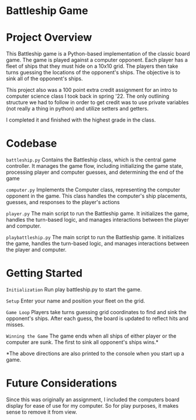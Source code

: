 # Battleship Game 

# Project Overview

This Battleship game is a Python-based implementation of the classic board game. The game is played against a computer opponent. Each player has a fleet of ships that they must hide on a 10x10 grid. The players then take turns guessing the locations of the opponent's ships. The objective is to sink all of the opponent's ships. 

This project also was a 100 point extra credit assignment for an intro to computer science class I took back in spring '22. The only outlining structure we had to follow in order to get credit was to use private variables (not really a thing in python) and utilize setters and getters. 

I completed it and finished with the highest grade in the class. 


# Codebase 

`battleship.py`
Contains the Battleship class, which is the central game controller. It manages the game flow, including initializing the game state, processing player and computer guesses, and determining the end of the game

`computer.py`
Implements the Computer class, representing the computer opponent in the game. This class handles the computer's ship placements, guesses, and responses to the player's actions

`player.py`
The main script to run the Battleship game. It initializes the game, handles the turn-based logic, and manages interactions between the player and computer.

`playbattleship.py`
The main script to run the Battleship game. It initializes the game, handles the turn-based logic, and manages interactions between the player and computer.

# Getting Started 

`Initialization` Run play battleship.py to start the game. 

`Setup` Enter your name and position your fleet on the grid.

`Game Loop`
    Players take turns guessing grid coordinates to find and sink the opponent's ships.
    After each guess, the board is updated to reflect hits and misses.

`Winning the Game` The game ends when all ships of either player or the computer are sunk. The first to sink all opponent's ships wins.* 

*The above directions are also printed to the console when you start up a game. 


# Future Considerations 
Since this was originally an assignment, I included the computers board display for ease of use for my computer. So for play purposes, it makes sense to remove it from view. 